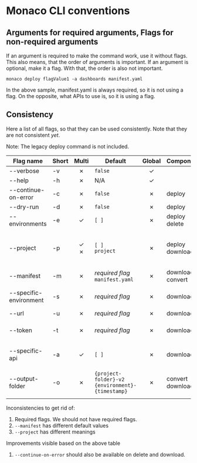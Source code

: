 
# Monaco CLI conventions

## Arguments for required arguments, Flags for non-required arguments

If an argument is required to make the command work, use it without flags. This also means, that the order of arguments is important.
If an argument is optional, make it a flag. With that, the order is also not important.

```shell
monaco deploy flagValue1 -a dashboards manifest.yaml
```

In the above sample, manifest.yaml is always required, so it is not using a flag.
On the opposite, what APIs to use is, so it is using a flag.

## Consistency

Here a list of all flags, so that they can be used consistently. Note that they are not consistent *yet*.

Note: The legacy deploy command is not included.

| Flag name              | Short |  Multi  | Default                                               | Global | Components           | Description                                                                     |
|------------------------|-------|:-------:|-------------------------------------------------------|:------:|----------------------|---------------------------------------------------------------------------------|
| --verbose              | -v    |    ✗    | `false`                                               |   ✓    |                      | Enable debug logging                                                            |
| --help                 | -h    |    ✗    | N/A                                                   |   ✓    |                      | Print help                                                                      |
| --continue-on-error    | -c    |    ✗    | `false`                                               |   ✗    | deploy               | Proceed even if an error occurs                                                 |
| --dry-run              | -d    |    ✗    | `false`                                               |   ✗    | deploy               | Use validation mode                                                             |
| --environments         | -e    |    ✓    | `[ ]`                                                 |   ✗    | deploy<br/>delete    | What environments to deploy                                                     |
| --project              | -p    | ✓<br/>✗ | `[ ]`<br/>`project`                                   |   ✗    | deploy<br/>download  | What projects to deploy<br/>In what project-folder to save the downloaded files |
| --manifest             | -m    |    ✗    | *required flag*<br/>`manifest.yaml`                   |   ✗    | download<br/>convert | What manifest file to use                                                       |
| --specific-environment | -s    |    ✗    | *required flag*                                       |   ✗    | download             | What specific environment in the manifest to use                                |
| --url                  | -u    |    ✗    | *required flag*                                       |   ✗    | download             | The URL to use                                                                  |
| --token                | -t    |    ✗    | *required flag*                                       |   ✗    | download             | The environment variable to use to download                                     |
| --specific-api         | -a    |    ✓    | `[ ]`                                                 |   ✗    | download             | The list of apis to download, if not specified all are used                     |
| --output-folder        | -o    |    ✗    | `{project-folder}-v2`<br/>`{environment}-{timestamp}` |   ✗    | convert<br/>download              | The directory to put the converted/downloaded files                             |        

Inconsistencies to get rid of:
1. Required flags. We should not have required flags.
2. `--manifest` has different default values
3. `--project` has different meanings

Improvements visible based on the above table
1. `--continue-on-error` should also be available on delete and download.
